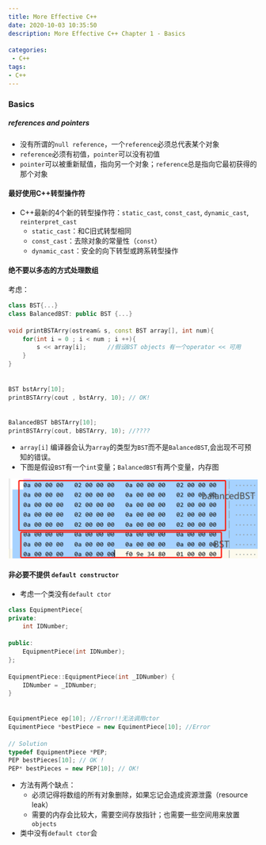 ```yaml
---
title: More Effective C++
date: 2020-10-03 10:35:50
description: More Effective C++ Chapter 1 - Basics

categories:
 - C++
tags: 
- C++
---
```



### Basics


##### references and pointers

- 没有所谓的`null reference`，一个`reference`必须总代表某个对象
- `reference`必须有初值，`pointer`可以没有初值
- `pointer`可以被重新赋值，指向另一个对象；`reference`总是指向它最初获得的那个对象


#### 最好使用C++转型操作符

- C++最新的4个新的转型操作符：`static_cast`, `const_cast`, `dynamic_cast`, `reinterpret_cast`
  - `static_cast`：和C旧式转型相同
  - `const_cast`：去除对象的常量性（`const`）
  - `dynamic_cast`：安全的向下转型或跨系转型操作

#### 绝不要以多态的方式处理数组

考虑：
```c++
class BST{...}
class BalancedBST: public BST {...}

void printBSTArry(ostream& s, const BST array[], int num){
    for(int i = 0 ; i < num ; i ++){
        s << array[i];      //假设BST objects 有一个operator << 可用
    }
}


BST bstArry[10];
printBSTArry(cout , bstArry, 10); // OK!


BalancedBST bBSTArry[10];
printBSTArry(cout, bBSTArry, 10); //????
```


- `array[i]` 编译器会认为`array`的类型为`BST`而不是`BalancedBST`,会出现不可预知的错误。
- 下图是假设`BST`有一个`int`变量；`BalancedBST`有两个变量，内存图

![](img/array.png)


#### 非必要不提供 `default constructor`

- 考虑一个类没有`default ctor`

```c++
class EquipmentPiece{
private:
    int IDNumber;

public:
    EquipmentPiece(int IDNumber);
};

EquipmentPiece::EquipmentPiece(int _IDNumber) {
    IDNumber = _IDNumber;
}


EquipmentPiece ep[10]; //Error!!无法调用ctor
EquimentPiece *bestPiece = new EquimentPiece[10]; //Error

// Solution
typedef EquipmentPiece *PEP;
PEP bestPieces[10]; // OK !
PEP* bestPieces = new PEP[10]; // OK!
```

- 方法有两个缺点：
  - 必须记得将数组的所有对象删除，如果忘记会造成资源泄露（resource leak）
  - 需要的内存会比较大，需要空间存放指针；也需要一些空间用来放置`objects`
- 类中没有`default ctor`会